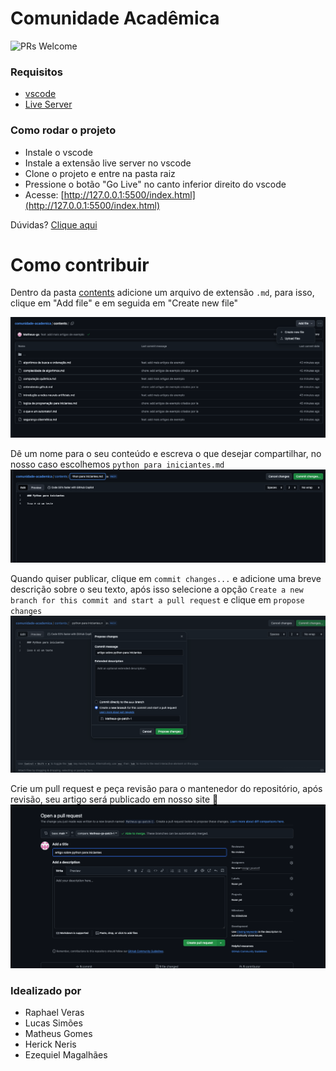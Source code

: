 # Comunidade Acadêmica
![PRs Welcome](https://img.shields.io/badge/PRs-welcome-brightgreen.svg)

### Requisitos

- [vscode](https://code.visualstudio.com/)
- [Live Server](https://marketplace.visualstudio.com/items?itemName=ritwickdey.LiveServer)

### Como rodar o projeto

- Instale o vscode
- Instale a extensão live server no vscode
- Clone o projeto e entre na pasta raiz
- Pressione o botão "Go Live" no canto inferior direito do vscode
- Acesse: [http://127.0.0.1:5500/index.html](http://127.0.0.1:5500/index.html)

Dúvidas? [Clique aqui](https://drive.google.com/file/d/1HWLBdB53N0ozXath9q3I-XUHnPAGxoHL/view?usp=sharing)

# Como contribuir

Dentro da pasta [contents](https://github.com/Matheus-gs/comunidade-academica/tree/main/contents) adicione um arquivo de extensão `.md`, para isso, clique em "Add file" e em seguida em "Create new file"

![alt text](docs/image.png)

Dê um nome para o seu conteúdo e escreva o que desejar compartilhar, no nosso caso escolhemos `python para iniciantes.md`
![alt text](docs/image-1.png)

Quando quiser publicar, clique em `commit changes...` e adicione uma breve descrição sobre o seu texto, após isso selecione a opção `Create a new branch for this commit and start a pull request` e clique em `propose changes`
![alt text](docs/image-2.png)

Crie um pull request e peça revisão para o mantenedor do repositório, após revisão, seu artigo será publicado em nosso site 🚀
![alt text](docs/image-3.png)

### Idealizado por

- Raphael Veras
- Lucas Simões
- Matheus Gomes
- Herick Neris
- Ezequiel Magalhães
